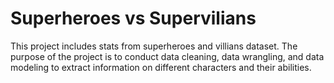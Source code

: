 
# Superheroes vs Supervilians

This project includes stats from superheroes and villians dataset. 
The purpose of the project is to conduct data cleaning, data wrangling,
and data modeling to extract information on different characters 
and their abilities.

